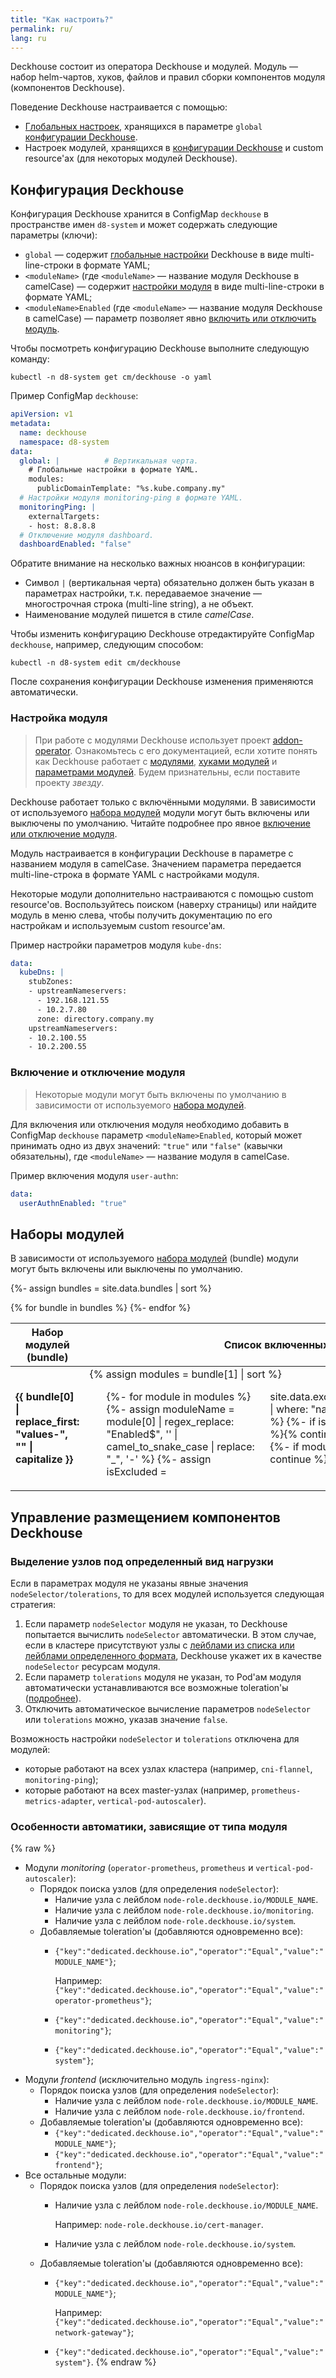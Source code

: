 ```yaml
---
title: "Как настроить?"
permalink: ru/
lang: ru
---
```


Deckhouse состоит из оператора Deckhouse и модулей. Модуль — набор helm-чартов, хуков, файлов и правил сборки компонентов модуля (компонентов Deckhouse).

Поведение Deckhouse настраивается с помощью:
- [Глобальных настроек](deckhouse-configure-global.html#параметры), хранящихся в параметре `global` [конфигурации Deckhouse](#конфигурация-deckhouse).
- Настроек модулей, хранящихся в [конфигурации Deckhouse](#конфигурация-deckhouse) и custom resource'ах (для некоторых модулей Deckhouse).

## Конфигурация Deckhouse

Конфигурация Deckhouse хранится в ConfigMap `deckhouse` в пространстве имен `d8-system` и может содержать следующие параметры (ключи):
- `global` —  содержит [глобальные настройки](deckhouse-configure-global.html) Deckhouse в виде multi-line-строки в формате YAML;
- `<moduleName>` (где `<moduleName>` — название модуля Deckhouse в camelCase) — содержит [настройки модуля](#настройка-модуля) в виде multi-line-строки в формате YAML;
- `<moduleName>Enabled` (где `<moduleName>` — название модуля Deckhouse в camelCase) — параметр позволяет явно [включить или отключить модуль](#включение-и-отключение-модуля).

Чтобы посмотреть конфигурацию Deckhouse выполните следующую команду:

```shell
kubectl -n d8-system get cm/deckhouse -o yaml
```

Пример ConfigMap `deckhouse`:

```yaml
apiVersion: v1
metadata:
  name: deckhouse
  namespace: d8-system
data:
  global: |          # Вертикальная черта.
    # Глобальные настройки в формате YAML.
    modules:
      publicDomainTemplate: "%s.kube.company.my"
  # Настройки модуля monitoring-ping в формате YAML.
  monitoringPing: |
    externalTargets:
    - host: 8.8.8.8
  # Отключение модуля dashboard.
  dashboardEnabled: "false"
```

Обратите внимание на несколько важных нюансов в конфигурации:
* Символ `|` (вертикальная черта) обязательно должен быть указан в параметрах настройки, т.к. передаваемое значение — многострочная строка (multi-line string), а не объект.
* Наименование модулей пишется в стиле *camelCase*.

Чтобы изменить конфигурацию Deckhouse отредактируйте ConfigMap `deckhouse`, например, следующим способом:

```shell
kubectl -n d8-system edit cm/deckhouse
```

После сохранения конфигурации Deckhouse изменения применяются автоматически.

### Настройка модуля

> При работе с модулями Deckhouse использует проект [addon-operator](https://github.com/flant/addon-operator/). Ознакомьтесь с его документацией, если хотите понять как Deckhouse работает с [модулями](https://github.com/flant/addon-operator/blob/main/MODULES.md), [хуками модулей](https://github.com/flant/addon-operator/blob/main/HOOKS.md) и [параметрами модулей](https://github.com/flant/addon-operator/blob/main/VALUES.md). Будем признательны, если поставите проекту *звезду*.

Deckhouse работает только с включёнными модулями. В зависимости от используемого [набора модулей](#наборы-модулей) модули могут быть включены или выключены по умолчанию. Читайте подробнее про явное [включение или отключение модуля](#включение-и-отключение-модуля).

Модуль настраивается в конфигурации Deckhouse в параметре с названием модуля в camelCase. Значением параметра передается multi-line-строка в формате YAML с настройками модуля.

Некоторые модули дополнительно настраиваются с помощью custom resource'ов. Воспользуйтесь поиском (наверху страницы) или найдите модуль в меню слева, чтобы получить документацию по его настройкам и используемым custom resource'ам.

Пример настройки параметров модуля `kube-dns`:

```yaml
data:
  kubeDns: |
    stubZones:
    - upstreamNameservers:
      - 192.168.121.55
      - 10.2.7.80
      zone: directory.company.my
    upstreamNameservers:
    - 10.2.100.55
    - 10.2.200.55
```

### Включение и отключение модуля

> Некоторые модули могут быть включены по умолчанию в зависимости от используемого [набора модулей](#наборы-модулей).

Для включения или отключения модуля необходимо добавить в ConfigMap `deckhouse` параметр `<moduleName>Enabled`, который может принимать одно из двух значений: `"true"` или `"false"` (кавычки обязательны), где `<moduleName>` — название модуля в camelCase.

Пример включения модуля `user-authn`:

```yaml
data:
  userAuthnEnabled: "true"
```

## Наборы модулей

В зависимости от используемого [набора модулей](./modules/002-deckhouse/configuration.html#parameters-bundle) (bundle) модули могут быть включены или выключены по умолчанию.

{%- assign bundles = site.data.bundles | sort %}
<table>
<thead>
<tr><th>Набор модулей (bundle)</th><th>Список включенных по умолчанию модулей</th></tr></thead>
<tbody>
{% for bundle in bundles %}
<tr>
<td><strong>{{ bundle[0] |  replace_first: "values-", "" | capitalize }}</strong></td>
<td>{% assign modules = bundle[1] | sort %}
<ul style="columns: 3">
{%- for module in modules %}
{%- assign moduleName = module[0] | regex_replace: "Enabled$", '' | camel_to_snake_case | replace: "_", '-' %}
{%- assign isExcluded = site.data.exclude.module_names | where: "name", moduleName %}
{%- if isExcluded.size > 0 %}{% continue %}{% endif %}
{%- if module[1] != true %}{% continue %}{% endif %}
<li>
{{ module[0] | regex_replace: "Enabled$", '' | camel_to_snake_case | replace: "_", '-' }}</li>
{%- endfor %}
</ul>
</td>
</tr>
{%- endfor %}
</tbody>
</table>

## Управление размещением компонентов Deckhouse

### Выделение узлов под определенный вид нагрузки

Если в параметрах модуля не указаны явные значения `nodeSelector/tolerations`, то для всех модулей используется следующая стратегия:
1. Если параметр `nodeSelector` модуля не указан, то Deckhouse попытается вычислить `nodeSelector` автоматически. В этом случае, если в кластере присутствуют узлы с [лейблами из списка или лейблами определенного формата](#особенности-автоматики-зависящие-от-типа-модуля), Deckhouse укажет их в качестве `nodeSelector` ресурсам модуля.
1. Если параметр `tolerations` модуля не указан, то Pod'ам модуля автоматически устанавливаются все возможные toleration'ы ([подробнее](#особенности-автоматики-зависящие-от-типа-модуля)).
1. Отключить автоматическое вычисление параметров `nodeSelector` или `tolerations` можно, указав значение `false`.

Возможность настройки `nodeSelector` и `tolerations` отключена для модулей:
- которые работают на всех узлах кластера (например, `cni-flannel`, `monitoring-ping`);
- которые работают на всех master-узлах (например, `prometheus-metrics-adapter`, `vertical-pod-autoscaler`).

### Особенности автоматики, зависящие от типа модуля

{% raw %}
* Модули *monitoring* (`operator-prometheus`, `prometheus` и `vertical-pod-autoscaler`):
  * Порядок поиска узлов (для определения `nodeSelector`):
    * Наличие узла с лейблом `node-role.deckhouse.io/MODULE_NAME`.
    * Наличие узла с лейблом `node-role.deckhouse.io/monitoring`.
    * Наличие узла с лейблом `node-role.deckhouse.io/system`.
  * Добавляемые toleration'ы (добавляются одновременно все):
    * `{"key":"dedicated.deckhouse.io","operator":"Equal","value":"MODULE_NAME"}`;

      Например: `{"key":"dedicated.deckhouse.io","operator":"Equal","value":"operator-prometheus"}`;
    * `{"key":"dedicated.deckhouse.io","operator":"Equal","value":"monitoring"}`;
    * `{"key":"dedicated.deckhouse.io","operator":"Equal","value":"system"}`;
* Модули *frontend* (исключительно модуль `ingress-nginx`):
  * Порядок поиска узлов (для определения `nodeSelector`):
    * Наличие узла с лейблом `node-role.deckhouse.io/MODULE_NAME`.
    * Наличие узла с лейблом `node-role.deckhouse.io/frontend`.
  * Добавляемые toleration'ы (добавляются одновременно все):
    * `{"key":"dedicated.deckhouse.io","operator":"Equal","value":"MODULE_NAME"}`;
    * `{"key":"dedicated.deckhouse.io","operator":"Equal","value":"frontend"}`;
* Все остальные модули:
  * Порядок поиска узлов (для определения `nodeSelector`):
    * Наличие узла с лейблом `node-role.deckhouse.io/MODULE_NAME`.

      Например: `node-role.deckhouse.io/cert-manager`.
    * Наличие узла с лейблом `node-role.deckhouse.io/system`.
  * Добавляемые toleration'ы (добавляются одновременно все):
    * `{"key":"dedicated.deckhouse.io","operator":"Equal","value":"MODULE_NAME"}`;

      Например: `{"key":"dedicated.deckhouse.io","operator":"Equal","value":"network-gateway"}`;
    * `{"key":"dedicated.deckhouse.io","operator":"Equal","value":"system"}`.
{% endraw %}
